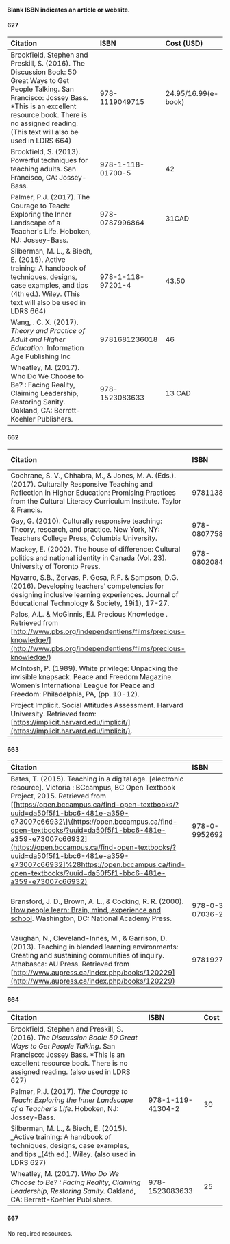 #### Blank ISBN indicates an article or website.

#### 627

| Citation | ISBN | Cost \(USD\) |
| :--- | :--- | :--- |
| Brookfield, Stephen and Preskill, S. \(2016\). The Discussion Book: 50 Great Ways to Get People Talking.  San Francisco: Jossey Bass.    \*This is an excellent resource book.  There is no assigned reading. \(This text will also be used in LDRS 664\) | 978-1119049715 | 24.95/16.99\(e-book\) |
| Brookfield, S. \(2013\). Powerful techniques for teaching adults. San Francisco, CA: Jossey-Bass. | 978-1-118-01700-5 | 42 |
| Palmer, P.J. (2017). The Courage to Teach: Exploring the Inner Landscape of a Teacher's Life. Hoboken, NJ: Jossey-Bass. |978-0787996864  |  31CAD|
| Silberman, M. L., & Biech, E. \(2015\). Active training: A handbook of techniques, designs, case examples, and tips \(4th ed.\). Wiley. \(This text will also be used in LDRS 664\) | 978-1-118-97201-4 | 43.50 |
| Wang, . C. X. \(2017\). _Theory and Practice of Adult and Higher Education_. Information Age Publishing Inc | 9781681236018 | 46 |
| Wheatley, M. (2017). Who Do We Choose to Be? : Facing Reality, Claiming Leadership, Restoring Sanity. Oakland, CA: Berrett-Koehler Publishers. |  978-1523083633|  13 CAD|

#### 662

| Citation | ISBN | Cost \(USD\) |
| :--- | :--- | :--- |
| Cochrane, S. V., Chhabra, M., & Jones, M. A. \(Eds.\). \(2017\). Culturally Responsive Teaching and Reflection in Higher Education: Promising Practices from the Cultural Literacy Curriculum Institute. Taylor & Francis. | 9781138240544 | 70 |
| Gay, G. \(2010\). Culturally responsive teaching: Theory, research, and practice. New York, NY: Teachers College Press, Columbia University. | 978-0807758762 | 48 |
| Mackey, E. \(2002\). The house of difference: Cultural politics and national identity in Canada \(Vol. 23\). University of Toronto Press. | 978-0802084811 | 56 |
| Navarro, S.B., Zervas, P. Gesa, R.F. & Sampson, D.G. \(2016\). Developing teachers’ competencies for designing inclusive learning experiences. Journal of Educational Technology & Society, 19i1\), 17-27. |  |  |
| Palos, A.L. & McGinnis, E.I. Precious Knowledge . Retrieved from [http://www.pbs.org/independentlens/films/precious-knowledge/](http://www.pbs.org/independentlens/films/precious-knowledge/) |  |  |
| McIntosh, P. \(1989\). White privilege: Unpacking the invisible knapsack. Peace and Freedom Magazine. Women’s International League for Peace and Freedom: Philadelphia, PA, \(pp. 10-12\). |  |  |
| Project Implicit. Social Attitudes Assessment. Harvard University. Retrieved from:[https://implicit.harvard.edu/implicit/](https://implicit.harvard.edu/implicit/). |  |  |

#### 663

| Citation | ISBN | Cost |
| :--- | :--- | :--- |
| Bates, T. \(2015\). Teaching in a digital age. \[electronic resource\]. Victoria : BCcampus, BC Open Textbook Project, 2015. Retrieved from \[[https://open.bccampus.ca/find-open-textbooks/?uuid=da50f5f1-bbc6-481e-a359-e73007c66932\]\(https://open.bccampus.ca/find-open-textbooks/?uuid=da50f5f1-bbc6-481e-a359-e73007c66932](https://open.bccampus.ca/find-open-textbooks/?uuid=da50f5f1-bbc6-481e-a359-e73007c66932]%28https://open.bccampus.ca/find-open-textbooks/?uuid=da50f5f1-bbc6-481e-a359-e73007c66932) | 978-0-9952692-1-7 | 17 \(Free online\) |
| Bransford, J. D., Brown, A. L., & Cocking, R. R. \(2000\). [How people learn: Brain, mind, experience and school](https://www.nap.edu/read/9853/chapter/1). Washington, DC: National Academy Press. | 978-0-309-07036-2 | 40 \(Free PDF download or online access\) |
| Vaughan, N., Cleveland-Innes, M., & Garrison, D. \(2013\). Teaching in blended learning environments: Creating and sustaining communities of inquiry. Athabasca: AU Press. Retrieved from [http://www.aupress.ca/index.php/books/120229](http://www.aupress.ca/index.php/books/120229) | 9781927356470 | 25 \(Free online\) |

#### 664

| Citation | ISBN | Cost |
| :--- | :--- | :--- |
| Brookfield, Stephen and Preskill, S. \(2016\). _The Discussion Book: 50 Great Ways to Get People Talking_.  San Francisco: Jossey Bass.    \*This is an excellent resource book.  There is no assigned reading. \(also used in LDRS 627\) |  |  |
| Palmer, P.J. \(2017\). _The Courage to Teach: Exploring the Inner Landscape of a Teacher's Life_. Hoboken, NJ: Jossey-Bass. | 978-1-119-41304-2 | 30 |
| Silberman, M. L., & Biech, E. \(2015\). _Active training: A handbook of techniques, designs, case examples, and tips _\(4th ed.\). Wiley. \(also used in LDRS 627\) |  |  |
| Wheatley, M. \(2017\). _Who Do We Choose to Be? : Facing Reality, Claiming Leadership, Restoring Sanity._ Oakland, CA: Berrett-Koehler Publishers. | 978-1523083633 | 25 |

#### 667

No required resources.

